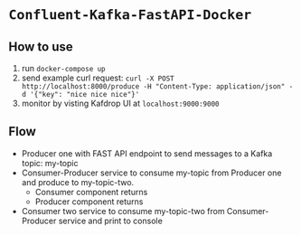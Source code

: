 # `Confluent-Kafka-FastAPI-Docker`

## How to use

1. run `docker-compose up`
2. send example curl request: ```curl -X POST http://localhost:8000/produce -H "Content-Type: application/json" -d '{"key": "nice nice nice"}'```
3. monitor by visting Kafdrop UI at `localhost:9000:9000`

## Flow

- Producer one with FAST API endpoint to send messages to a Kafka topic: my-topic
- Consumer-Producer service to consume my-topic from Producer one and produce to my-topic-two.
  - Consumer component returns
  - Producer component returns
- Consumer two service to consume my-topic-two from Consumer-Producer service and print to console